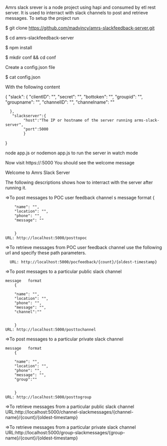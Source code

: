 
Amrs slack srever is a node project using hapi and consumed by etl rest server. It is used to interract with slack channels to post and retrieve messages.
To setup the project run

$ git clone https://github.com/madvincy/amrs-slackfeedback-server.git

$ cd amrs-slackfeedback-server

$ npm install

$ mkdir conf && cd conf

Create a config.json file

$ cat config.json

With the following content

{
  	"slack": {
  		"clientID": "",
  		"secret": "",
  		"bottoken": "",
  		"groupid": "",
  		"groupname": "",
  		"channelID": "",
  		"channelname": ""

	  },
	   "slackserver":{
			"host":"The IP or hostname of the server running arms-slack-server",
			"port":5000
			}


}


node app.js or nodemon app.js to run the server in watch mode

Now visit https://<Your Host>:5000 You should see the welcome message

Welcome to Amrs Slack Server

The following descriptions shows how to  interract with the server after running it.

=>To post messages to POC user feedback channel s
    message   format
        {

        "name": "",
        "location": "",
        "phone": "",
        "message": ""


        }
    URL: http://localhost:5000/posttopoc

=>To retrieve messages from POC user feedback channel use the following url and specify these path parameters.

      URL: http://localhost:5000/pocfeedback/{count}/{oldest-timestamp}

=>To post messages to a particular public slack channel

    message   format
        {

        "name": "",
        "location": "",
        "phone": "",
        "message": "",
        "channel":""


        }
    URL: http://localhost:5000/posttochannel

=>To post messages to a particular private slack channel

    message   format
        {

        "name": "",
        "location": "",
        "phone": "",
        "message": "",
        "group":""


        }
    URL: http://localhost:5000/posttogroup


=>To retrieve messages from a particular public slack channel
    URL:http://localhost:5000/channel-slackmessages/{channel-name}/{count}/{oldest-timestamp}

=>To retrieve messages from a particular private slack channel
    URL:http://localhost:5000/group-slackmessages/{group-name}/{count}/{oldest-timestamp}

